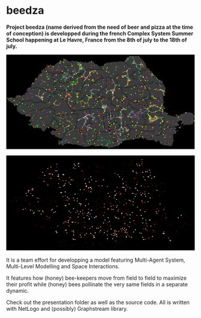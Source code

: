 beedza
======


**Project beedza (name derived from the need of beer and pizza at the time of
conception) is developped during the french Complex System Summer School
happening at Le Havre, France from the 8th of july to the 18th of july.**

![Romania map with bee-keepers movements](document/romania-map.png "Romania map with bee-keepers movements")

![Romania map with pollination density](document/romania-map-density.png "Romania map with pollination density")

It is a team effort for developping a model featuring Multi-Agent System,
Multi-Level Modelling and Space Interactions.

It features how (honey) bee-keepers move from field to field to maximize their profit
while (honey) bees pollinate the very same fields in a separate dynamic.

Check out the presentation folder as well as the source code. All is written
with NetLogo and (possibly) Graphstream library.

